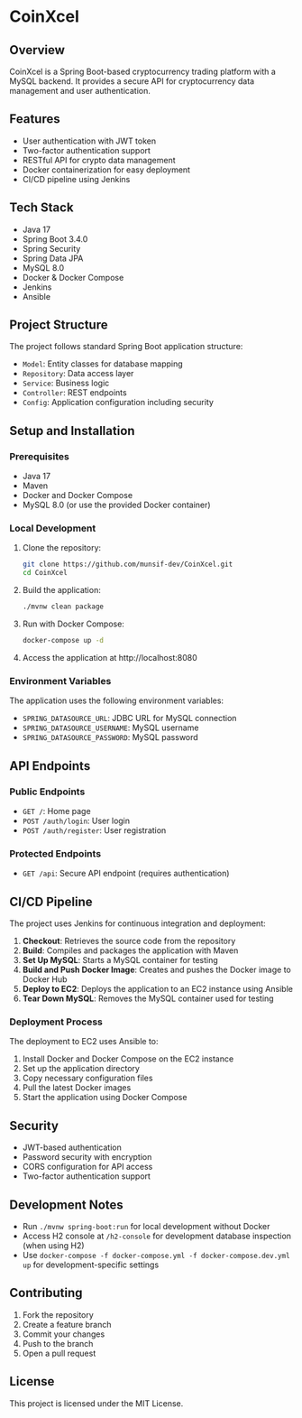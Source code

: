 # CoinXcel

## Overview

CoinXcel is a Spring Boot-based cryptocurrency trading platform with a MySQL backend. It provides a secure API for cryptocurrency data management and user authentication.

## Features

- User authentication with JWT token
- Two-factor authentication support
- RESTful API for crypto data management
- Docker containerization for easy deployment
- CI/CD pipeline using Jenkins

## Tech Stack

- Java 17
- Spring Boot 3.4.0
- Spring Security
- Spring Data JPA
- MySQL 8.0
- Docker & Docker Compose
- Jenkins
- Ansible

## Project Structure

The project follows standard Spring Boot application structure:

- `Model`: Entity classes for database mapping
- `Repository`: Data access layer
- `Service`: Business logic
- `Controller`: REST endpoints
- `Config`: Application configuration including security

## Setup and Installation

### Prerequisites

- Java 17
- Maven
- Docker and Docker Compose
- MySQL 8.0 (or use the provided Docker container)

### Local Development

1. Clone the repository:

   ```bash
   git clone https://github.com/munsif-dev/CoinXcel.git
   cd CoinXcel
   ```

2. Build the application:

   ```bash
   ./mvnw clean package
   ```

3. Run with Docker Compose:

   ```bash
   docker-compose up -d
   ```

4. Access the application at http://localhost:8080

### Environment Variables

The application uses the following environment variables:

- `SPRING_DATASOURCE_URL`: JDBC URL for MySQL connection
- `SPRING_DATASOURCE_USERNAME`: MySQL username
- `SPRING_DATASOURCE_PASSWORD`: MySQL password

## API Endpoints

### Public Endpoints

- `GET /`: Home page
- `POST /auth/login`: User login
- `POST /auth/register`: User registration

### Protected Endpoints

- `GET /api`: Secure API endpoint (requires authentication)

## CI/CD Pipeline

The project uses Jenkins for continuous integration and deployment:

1. **Checkout**: Retrieves the source code from the repository
2. **Build**: Compiles and packages the application with Maven
3. **Set Up MySQL**: Starts a MySQL container for testing
4. **Build and Push Docker Image**: Creates and pushes the Docker image to Docker Hub
5. **Deploy to EC2**: Deploys the application to an EC2 instance using Ansible
6. **Tear Down MySQL**: Removes the MySQL container used for testing

### Deployment Process

The deployment to EC2 uses Ansible to:

1. Install Docker and Docker Compose on the EC2 instance
2. Set up the application directory
3. Copy necessary configuration files
4. Pull the latest Docker images
5. Start the application using Docker Compose

## Security

- JWT-based authentication
- Password security with encryption
- CORS configuration for API access
- Two-factor authentication support

## Development Notes

- Run `./mvnw spring-boot:run` for local development without Docker
- Access H2 console at `/h2-console` for development database inspection (when using H2)
- Use `docker-compose -f docker-compose.yml -f docker-compose.dev.yml up` for development-specific settings

## Contributing

1. Fork the repository
2. Create a feature branch
3. Commit your changes
4. Push to the branch
5. Open a pull request

## License

This project is licensed under the MIT License.
